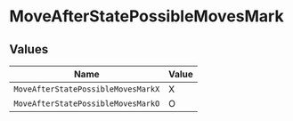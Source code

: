 # MoveAfterStatePossibleMovesMark


## Values

| Name                               | Value                              |
| ---------------------------------- | ---------------------------------- |
| `MoveAfterStatePossibleMovesMarkX` | X                                  |
| `MoveAfterStatePossibleMovesMarkO` | O                                  |